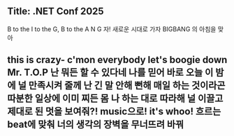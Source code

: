 ﻿Title: .NET Conf 2025
---

B to the I to the G, B to the A N G
자! 새로운 시대로 가자 BIGBANG 의 아침을 맞아

this is crazy-
c'mon everybody let's boogie down Mr. T.O.P
난 뭐든 할 수 있다네 나를 믿어 바로 오늘 이 밤에
널 만족시켜 줄께 난 긴 말 안해
뻔해 매일 하는 것이라곤
따분한 일상에 이미 찌든 몸
나 하는 대로 따라해 널 이끌고
제대로 된 멋을 보여줘?! music으로!
it's whoo! 흐르는 beat에 맞춰
너의 생각의 장벽을 무너뜨려 바꿔
---